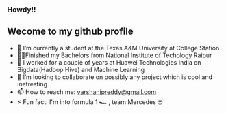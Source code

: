 ### Howdy!!
## Wecome to my github profile

<!--
**varshanipreddy/varshanipreddy** is a ✨ _special_ ✨ repository because its `README.md` (this file) appears on your GitHub profile.

Here are some ideas to get you started:

- 🔭 I’m currently a student 
- 🌱 I’m currently learning ...
- 👯 I’m looking to collaborate on ...
- 🤔 I’m looking for help with ...
- 💬 Ask me about ...
- 📫 How to reach me: ...
- 😄 Pronouns: ...
- ⚡ Fun fact: ...
-->
- 🔭 I’m currently a student at the Texas A&M University at College Station
-  👩‍🎓Finished my Bachelors from National Institute of Techology Raipur
- 🌱 I worked for a couple of years at Huawei Technologies India on Bigdata(Hadoop Hive) and Machine Learning
- 👯 I’m looking to collaborate on possibly any project which is cool and inetresting
- 📫 How to reach me: varshanipreddy@gmail.com
- ⚡ Fun fact: I'm into formula 1 🏎️ , team Mercedes 🤓
